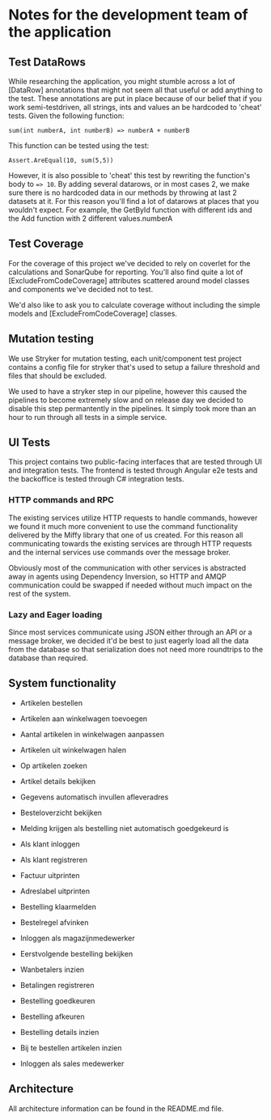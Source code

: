 # Notes for the development team of the application

## Test DataRows

While researching the application, you might stumble across a lot of [DataRow] annotations that might not seem
all that useful or add anything to the test. These annotations are put in place because of our belief that if you
work semi-testdriven, all strings, ints and values an be hardcoded to 'cheat' tests. Given the following function:

`sum(int numberA, int numberB) => numberA + numberB`

This function can be tested using the test:

`Assert.AreEqual(10, sum(5,5))`

However, it is also possible to 'cheat' this test by rewriting the function's body to `=> 10`.
By adding several datarows, or in most cases 2, we make sure there is no hardcoded data in our methods
by throwing at last 2 datasets at it. For this reason you'll find a lot of datarows at places that
you wouldn't expect. For example, the GetById function with different ids and the Add function with 2 different values.numberA

## Test Coverage

For the coverage of this project we've decided to rely on coverlet for the calculations and SonarQube for reporting.
You'll also find quite a lot of [ExcludeFromCodeCoverage] attributes scattered around model classes and components
we've decided not to test.

We'd also like to ask you to calculate coverage without including the simple models and [ExcludeFromCodeCoverage] classes.

## Mutation testing

We use Stryker for mutation testing, each unit/component test project contains a config file for stryker that's used to
setup a failure threshold and files that should be excluded.

We used to have a stryker step in our pipeline, however this caused the pipelines to become extremely slow and on
release day we decided to disable this step permantently in the pipelines. It simply took more than an hour
to run through all tests in a simple service.

## UI Tests

This project contains two public-facing interfaces that are tested through UI and integration tests. The frontend is
tested through Angular e2e tests and the backoffice is tested through C# integration tests.

### HTTP commands and RPC

The existing services utilize HTTP requests to handle commands, however we found it much more convenient to use the
command functionality delivered by the Miffy library that one of us created. For this reason all communicating towards
the existing services are through HTTP requests and the internal services use commands over the message broker.

Obviously most of the communication with other services is abstracted away in agents using Dependency Inversion, so
HTTP and AMQP communication could be swapped if needed without much impact on the rest of the system.

### Lazy and Eager loading

Since most services communicate using JSON either through an API or a message broker, we decided it'd be best to just
eagerly load all the data from the database so that serialization does not need more roundtrips to the database than
required.

## System functionality

- Artikelen bestellen
- Artikelen aan winkelwagen toevoegen
- Aantal artikelen in winkelwagen aanpassen
- Artikelen uit winkelwagen halen
- Op artikelen zoeken
- Artikel details bekijken
- Gegevens automatisch invullen afleveradres
- Besteloverzicht bekijken
- Melding krijgen als bestelling niet automatisch goedgekeurd is
- Als klant inloggen
- Als klant registreren

- Factuur uitprinten
- Adreslabel uitprinten
- Bestelling klaarmelden
- Bestelregel afvinken
- Inloggen als magazijnmedewerker
- Eerstvolgende bestelling bekijken

- Wanbetalers inzien
- Betalingen registreren
- Bestelling goedkeuren
- Bestelling afkeuren
- Bestelling details inzien
- Bij te bestellen artikelen inzien
- Inloggen als sales medewerker

## Architecture

All architecture information can be found in the README.md file.
